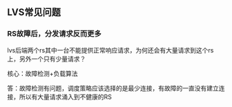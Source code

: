 ## LVS常见问题

### RS故障后，分发请求反而更多

  lvs后端两个rs其中一台不能提供正常响应请求，为何还会有大量请求到这个rs上，另外一个只有少量请求？

核心：故障检测+负载算法

答：故障检测有问题，调度策略应该选择的是最少连接，有故障的一直没有建立连接，所以有大量请求涌入到不健康的RS